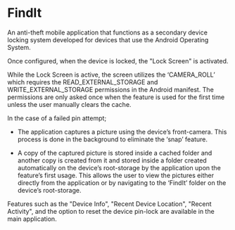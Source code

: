 # FindIt

An anti-theft mobile application that functions as a secondary device locking system developed for devices that use the Android Operating System.

Once configured, when the device is locked, the "Lock Screen" is activated.

While the Lock Screen is active, the screen utilizes the ‘CAMERA_ROLL’ which requires the READ_EXTERNAL_STORAGE and WRITE_EXTERNAL_STORAGE permissions in the Android manifest. The permissions are only asked once when the feature is used for the first time unless the user manually clears the cache.

In the case of a failed pin attempt;

- The application captures a picture using the device’s front-camera. This process is done in the background to eliminate the ‘snap’ feature.

- A copy of the captured picture is stored inside a cached folder and another copy is created from it and stored inside a folder created automatically on the device’s root-storage by the application upon the feature’s first usage. This allows the user to view the pictures either directly from the application or by navigating to the ‘FindIt’ folder on the device’s root-storage.



Features such as the "Device Info", "Recent Device Location", "Recent Activity", and the option to reset the device pin-lock are available in the main application.
